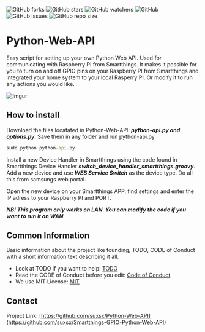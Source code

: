 <!-- PROJECT LOGO -->
<!-- ![Imgur](https://imgur.com/0vZ3oHn.png) -->

<!-- SHIELDS -->
<!-- 
*** Template uses shields from https://shields.io/ visit 
*** and create your own if your not happy with the few 
*** selected. For the ones here, you can change 
*** awsome-template-repository to the name of your project.
-->

![GitHub forks](https://img.shields.io/github/forks/suxsx/Smartthings-GPIO-Python-Web-API)
![GitHub stars](https://img.shields.io/github/stars/suxsx/Smartthings-GPIO-Python-Web-API)
![GitHub watchers](https://img.shields.io/github/watchers/suxsx/Smartthings-GPIO-Python-Web-API)
![GitHub](https://img.shields.io/github/license/suxsx/Smartthings-GPIO-Python-Web-API)
![GitHub issues](https://img.shields.io/github/issues/suxsx/Smartthings-GPIO-Python-Web-API)
![GitHub repo size](https://img.shields.io/github/repo-size/suxsx/Smartthings-GPIO-Python-Web-API)

<!-- ABOUT THE PROJECT -->
# Python-Web-API
Easy script for setting up your own Python Web API. Used for communicating with Raspberry PI from Smartthings. It makes it possible for you to turn on and off GPIO pins on your Raspberry PI from Smartthings and integrated your home system to your local Rasperry PI. Or modify it to run any actions you would like.

<!-- SCREEN SHOT FROM THE PROGRAM -->
![Imgur](https://imgur.com/M9Zm5T7.png)


<!-- HOW TO INSTALL -->
## How to install
Download the files locatated in Python-Web-API: ***python-api.py and options.py***. Save them in any folder and run python-api.py
```cmd
sudo python python-api.py
```

Install a new Device Handler in Smartthings using the code found in Smartthings Device Handler ***switch_device_handler_smartthings.groovy***. Add a new device and use ***WEB Service Switch*** as the device type. Do all this from samsungs web portal. 

Open the new device on your Smartthings APP, find settings and enter the IP adress to your Raspberry PI and PORT. 

***NB! This program only works on LAN. You can modify the code if you want to run it on WAN.***


<!-- BASIC INFORMATION YOU NEED TO KNOW -->
## Common Information
Basic information about the project like founding, TODO, CODE of Conduct with a short information text describing it all. 
- Look at TODO if you want to help: [TODO](TODO.md) <br />
- Read the CODE of Conduct before you edit: [Code of Conduct](CODE_OF_CONDUCT.md)<br />
- We use MIT License: [MIT](LICENSE.md)


<!-- CONTACT -->
## Contact
Project Link: [https://github.com/suxsx/Python-Web-API](https://github.com/suxsx/Smartthings-GPIO-Python-Web-API)